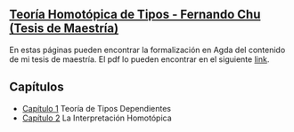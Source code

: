 ## [Teoría Homotópica de Tipos - Fernando Chu (Tesis de Maestría)](https://ryunaq.github.io/Master-Thesis/)

En estas páginas pueden encontrar la formalización en Agda del contenido de
mi tesis de maestría. El pdf lo pueden encontrar en el siguiente [link]().

## Capítulos
- [Capítulo 1](./Capítulo1.agda/) Teoría de Tipos Dependientes
- [Capítulo 2](./Capítulo2.agda/) La Interpretación Homotópica

